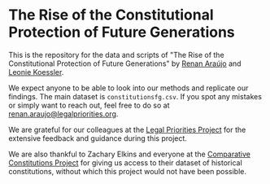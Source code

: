 # The Rise of the Constitutional Protection of Future Generations

This is  the repository for the data and scripts of "The Rise of the Constitutional Protection of Future Generations" by [Renan Araújo](araujorenan.com) and [Leonie Koessler](https://www.legalpriorities.org/team/leonie-koessler.html).

We expect anyone to be able to look into our methods and replicate our findings. The main dataset is ``constitutionsfg.csv``. If you spot any mistakes or simply want to reach out, feel free to do so at renan.araujo@legalpriorities.org.

We are grateful for our colleagues at the [Legal Priorities Project](legalpriorities.org/) for the extensive feedback and guidance during this project.

We are also thankful to Zachary Elkins and everyone at the [Comparative Constitutions Project](https://comparativeconstitutionsproject.org/) for giving us access to their dataset of historical constitutions, without which this project would not have been possible.
